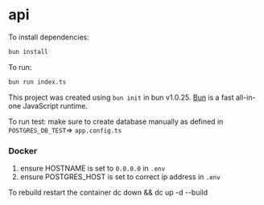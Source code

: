 # api

To install dependencies:

```bash
bun install
```

To run:

```bash
bun run index.ts
```

This project was created using `bun init` in bun v1.0.25. [Bun](https://bun.sh) is a fast all-in-one JavaScript runtime.

To run test: make sure to create database manually as defined in `POSTGRES_DB_TEST`=> `app.config.ts`

### Docker

1. ensure HOSTNAME is set to `0.0.0.0` in `.env`
2. ensure POSTGRES_HOST is set to correct ip address in `.env`

To rebuild restart the container dc down && dc up -d --build
